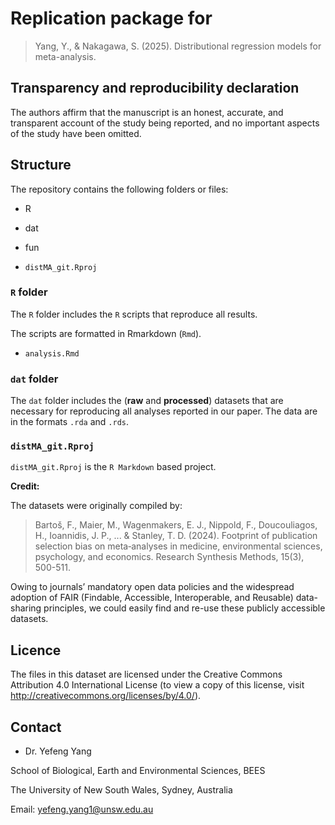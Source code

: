 # Replication package for

> Yang, Y., & Nakagawa, S. (2025). Distributional regression models for meta-analysis.

## Transparency and reproducibility declaration

The authors affirm that the manuscript is an honest, accurate, and transparent account of the study being reported, and no important aspects of the study have been omitted.
  

## Structure

The repository contains the following folders or files:

- R

- dat

- fun

- `distMA_git.Rproj`


### `R` folder

The `R` folder includes the `R` scripts that reproduce all results. 

The scripts are formatted in Rmarkdown (`Rmd`).

- `analysis.Rmd`

### `dat` folder

The `dat` folder includes the (**raw** and **processed**) datasets that are necessary for reproducing all analyses reported in our paper. The data are in the formats `.rda` and `.rds`.

### `distMA_git.Rproj`

`distMA_git.Rproj` is the `R Markdown` based project.


**Credit:**

The datasets were originally compiled by:

> Bartoš, F., Maier, M., Wagenmakers, E. J., Nippold, F., Doucouliagos, H., Ioannidis, J. P., ... & Stanley, T. D. (2024). Footprint of publication selection bias on meta‐analyses in medicine, environmental sciences, psychology, and economics. Research Synthesis Methods, 15(3), 500-511.

Owing to journals’ mandatory open data policies and the widespread adoption of FAIR (Findable, Accessible, Interoperable, and Reusable) data-sharing principles, we could easily find and re-use these publicly accessible datasets.



## Licence

The files in this dataset are licensed under the Creative Commons Attribution 4.0 International License (to view a copy of this license, visit http://creativecommons.org/licenses/by/4.0/).

## Contact

- Dr. Yefeng Yang

School of Biological, Earth and Environmental Sciences, BEES

The University of New South Wales, Sydney, Australia

Email: yefeng.yang1@unsw.edu.au
